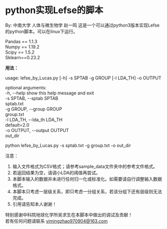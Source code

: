 # python实现Lefse的脚本
By: 中南大学 人体与微生物学 赵一鸣
这是一个可以通过python3版本实现Lefse的python脚本。可以在linux下运行。

Pandas == 1.1.3  
Numpy == 1.19.2  
Scipy == 1.5.2  
Sklearn==0.23.2  

  
**用法：**  

usage: lefse_by_Lucas.py [-h] -s SPTAB -g GROUP [-l LDA_TH] -o OUTPUT  

optional arguments:  
  -h, --help            show this help message and exit  
  -s SPTAB, --sptab SPTAB  
                        sptab.txt  
  -g GROUP, --group GROUP  
                        group.txt  
  -l LDA_TH, --lda_th LDA_TH  
                        default=2.0  
  -o OUTPUT, --output OUTPUT  
                        out_dir  
  
python lefse_by_Lucas.py -s sptab.txt -g group.txt  -o out_dir  
  
  
注意：  
1. 输入文件格式为CSV格式；请参考sample_data文件夹中的参考文件格式。  
2. 若返回结果为空，请调小LDA的阈值再尝试。  
3. 本脚本输入的数据并未进行任何归一化或标准化。如需要请自行调整输入数据格式。  
4. 本脚本只考虑一层级关系，即只考虑一分组关系，若该分组下还有层级则无法完成。  
5. 引用请告知本人谢谢！  
   
特别感谢中科院地球化学所吴求生在本脚本中做出的调试及贡献！  
若有任何问题请联系 yimingzhao970904@163.com
